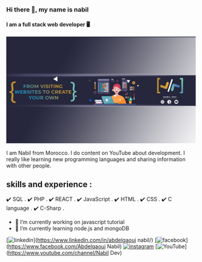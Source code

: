 ### Hi there 👋, my name is nabil
#### I am a full stack web developer 🖥️
![I am a full stack developer](https://github.com/AbdelqaouiNabil/AbdelqaouiNabil/blob/main/WhatsApp%20Image%202021-03-13%20at%2023.35.40.jpeg?raw=true)

I am Nabil from Morocco. I do content on YouTube about development. I really like learning new programming languages and sharing information with other people. 

## skills and experience :

 ✔️ SQL .
 ✔️ PHP .
 ✔️ REACT .
 ✔️ JavaScript .
 ✔️ HTML .
 ✔️ CSS .
 ✔️ C language .
 ✔️ C-Sharp .


- 🔭 I’m currently working on  javascript tutorial 
- 🌱 I’m currently learning node.js and mongoDB 


[<img src='https://cdn.jsdelivr.net/npm/simple-icons@3.0.1/icons/linkedin.svg' alt='linkedin' height='40'>](https://www.linkedin.com/in/abdelqaoui nabil/) 
[<img src='https://cdn.jsdelivr.net/npm/simple-icons@3.0.1/icons/facebook.svg' alt='facebook' height='40'>](https://www.facebook.com/Abdelqaoui Nabil)
[<img src='https://cdn.jsdelivr.net/npm/simple-icons@3.0.1/icons/instagram.svg' alt='instagram' height='40'>](https://www.instagram.com/abdelqaoui_nabil/) 
[<img src='https://cdn.jsdelivr.net/npm/simple-icons@3.0.1/icons/youtube.svg' alt='YouTube' height='40'>](https://www.youtube.com/channel/Nabil Dev)  




